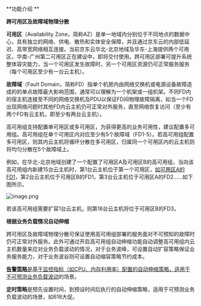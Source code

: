 **功能介绍
**

**跨可用区及故障域物理分散**

**可用区**（Availability Zone，简称AZ）是单一地域内分别位于不同地点的数据中心，具有独立的网络、供电、散热和实体安全保障，并且通过京东云的内部低延迟、高带宽网络相互连接。当前京东云华北-北京地域及华东-上海提供两个可用区，华南-广州第二可用区正在建设中，即将交付使用。跨可用区部署可提升系统整体容灾能力，当一个可用区发生故障时，另一个可用区资源仍可正常服务服务（每个可用区至少有一台云主机）。

**故障域**（Fault Domain，简称FD）指单个机房内由网络交换机或电源设备故障造成的的单点故障最大影响范围，通常可以理解为一个机架或一组机架。不同FD内的宿主机连接至不同的网络交换机及PDU以保证FD间物理故障隔离，如当一个FD出现网络问题时其他FD内云主机仍可正常对外服务，直至网络恢复访问（至少有两个FD有云主机，即至少有两台云主机）。

高可用组支持配置单可用区或多可用区，为获得更高的业务可用性，建议配置多可用组。高可用组在单个可用区内对应至少有5个故障域（FD1-5）。若高可用组配置多可用区，则其内云主机将循环分散在多可用区，归属同一个可用区内的云主机则将均匀分散在5个故障域上。

例如，在华北-北京地域创建了一个配置了可用区A及可用区B的高可用组，当向该高可用组内新建15台云主机时，第1台云主机位于第一个可用区，[如可用区A的FD1]()，第2台云主机位于可用区B的FD1，第3台云主机位于可用区A的FD2……如下图所示。

![image.png](https://img1.jcloudcs.com/cms/356b53bb-46b7-4bdc-9b22-de85f164b4f320180522202218.png)

若该高可用组需要扩容1台云主机，则第16台云主机将位于可用区B的FD3。

**根据业务负载情况自动伸缩**

跨可用区及故障域物理分散可保证使用高可用组部署的服务面对不可预知的故障时仍可正常对外服务。此外可通过开启高可用组自动伸缩功能自动调整高可用组内云主机数量来应对业务负载波动的情况，对于业务波峰，可设置自动扩容策略保证业务服务能力，对于业务波谷则可设置自动缩容策略节约成本。

[]()[**告警策略**是基于监控指标（如CPU、内存利用率）配置的自动伸缩策略，适用于不可预测业务负载波动]()的场景。

**定时策略**是预先设置时间，到预设时间后执行的自动伸缩策略，适用于可预测业务负载波动的场景，如618大促。